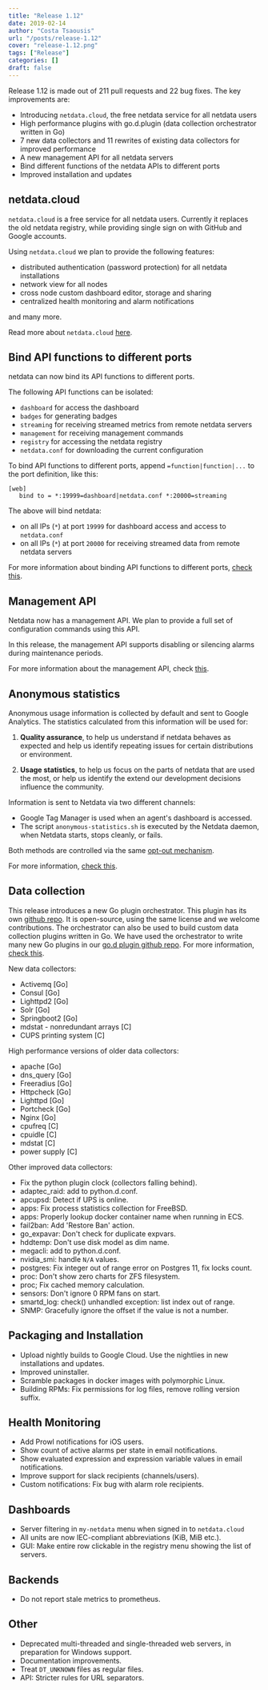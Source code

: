 ```yaml
---
title: "Release 1.12"
date: 2019-02-14
author: "Costa Tsaousis"
url: "/posts/release-1.12"
cover: "release-1.12.png"
tags: ["Release"]
categories: []
draft: false
---
```


Release 1.12 is made out of 211 pull requests and 22 bug fixes. The key improvements are:

- Introducing `netdata.cloud`, the free netdata service for all netdata users
- High performance plugins with go.d.plugin (data collection orchestrator written in Go)
- 7 new data collectors and 11 rewrites of existing data collectors for improved performance
- A new management API for all netdata servers
- Bind different functions of the netdata APIs to different ports
- Improved installation and updates

<!--more-->

## netdata.cloud

`netdata.cloud` is a free service for all netdata users. Currently it replaces the old netdata registry, while providing single sign on with GitHub and Google accounts.

Using `netdata.cloud` we plan to provide the following features:

- distributed authentication (password protection) for all netdata installations
- network view for all nodes
- cross node custom dashboard editor, storage and sharing
- centralized health monitoring and alarm notifications

and many more.

Read more about `netdata.cloud` [here](https://netdata.cloud/about).

## Bind API functions to different ports

netdata can now bind its API functions to different ports.

The following API functions can be isolated:

- `dashboard` for access the dashboard
- `badges` for generating badges
- `streaming` for receiving streamed metrics from remote netdata servers
- `management` for receiving management commands
- `registry` for accessing the netdata registry
- `netdata.conf` for downloading the current configuration

To bind API functions to different ports, append `=function|function|...` to the port definition, like this:

```
[web]
   bind to = *:19999=dashboard|netdata.conf *:20000=streaming
```

The above will bind netdata:

- on all IPs (`*`) at port `19999` for dashboard access and access to `netdata.conf`
- on all IPs (`*`) at port `20000` for receiving streamed data from remote netdata servers

For more information about binding API functions to different ports, [check this](https://docs.netdata.cloud/web/server/#binding-netdata-to-multiple-ports).

## Management API

Netdata now has a management API. We plan to provide a full set of configuration commands using this API.

In this release, the management API supports disabling or silencing alarms during maintenance periods.

For more information about the management API, check [this](https://docs.netdata.cloud/web/api/health/#health-management-api).

## Anonymous statistics

Anonymous usage information is collected by default and sent to Google Analytics. The statistics calculated from this information will be used for:

1. **Quality assurance**, to help us understand if netdata behaves as expected and help us identify repeating issues for certain distributions or environment.

2. **Usage statistics**, to help us focus on the parts of netdata that are used the most, or help us identify the extend our development decisions influence the community.

Information is sent to Netdata via two different channels:
- Google Tag Manager is used when an agent's dashboard is accessed.
- The script `anonymous-statistics.sh` is executed by the Netdata daemon, when Netdata starts, stops cleanly, or fails.

Both methods are controlled via the same [opt-out mechanism](https://docs.netdata.cloud/docs/anonymous-statistics/#opt-out).
 
For more information, [check this](https://docs.netdata.cloud/docs/anonymous-statistics/).

## Data collection

This release introduces a new Go plugin orchestrator. This plugin has its own [github repo](https://github.com/netdata/go-orchestrator). It is open-source, using the same license and we welcome contributions. The orchestrator can also be used to build custom data collection plugins written in Go. We have used the orchestrator to write many new Go plugins in our [go.d plugin github repo](https://github.com/netdata/go.d.plugin). For more information, [check this](https://github.com/netdata/go-orchestrator#go-orchestrator-wip).

New data collectors:

-   Activemq [Go]   
-   Consul [Go]
-   Lighttpd2 [Go]
-   Solr [Go]
-   Springboot2 [Go]
-   mdstat - nonredundant arrays [C]
-   CUPS printing system [C]

High performance versions of older data collectors:

-   apache [Go]
-   dns_query [Go]
-   Freeradius [Go]
-   Httpcheck [Go]
-   Lighttpd [Go]
-   Portcheck [Go]
-   Nginx [Go]
-   cpufreq [C]
-   cpuidle [C]
-   mdstat [C]
-   power supply [C]

Other improved data collectors:

-   Fix the python plugin clock (collectors falling behind).
-   adaptec_raid: add to python.d.conf.
-   apcupsd: Detect if UPS is online.
-   apps: Fix process statistics collection for FreeBSD.
-   apps: Properly lookup docker container name when running in ECS.
-   fail2ban: Add 'Restore Ban' action.
-   go_expavar: Don't check for duplicate expvars.
-   hddtemp: Don't use disk model as dim name.
-   megacli: add to python.d.conf.
-   nvidia_smi: handle `N/A` values.
-   postgres: Fix integer out of range error on Postgres 11, fix locks count.
-   proc: Don't show zero charts for ZFS filesystem.
-   proc; Fix cached memory calculation.
-   sensors: Don't ignore 0 RPM fans on start.
-   smartd_log: check() unhandled exception: list index out of range.
-   SNMP: Gracefully ignore the offset if the value is not a number.

## Packaging and Installation

-   Upload nightly builds to Google Cloud. Use the nightlies in new installations and updates.
-   Improved uninstaller.
-   Scramble packages in docker images with polymorphic Linux. 
-   Building RPMs: Fix permissions for log files, remove rolling version suffix.

## Health Monitoring

-   Add Prowl notifications for iOS users.
-   Show count of active alarms per state in email notifications.
-   Show evaluated expression and expression variable values in email notifications.
-   Improve support for slack recipients (channels/users).
-   Custom notifications: Fix bug with alarm role recipients.

## Dashboards

-   Server filtering in `my-netdata` menu when signed in to `netdata.cloud`
-   All units are now IEC-compliant abbreviations (KiB, MiB etc.).
-   GUI: Make entire row clickable in the registry menu showing the list of servers.

## Backends
-   Do not report stale metrics to prometheus.

## Other
    
-   Deprecated multi-threaded and single-threaded web servers, in preparation for Windows support.
-   Documentation improvements.
-   Treat `DT_UNKNOWN` files as regular files.
-   API: Stricter rules for URL separators.
